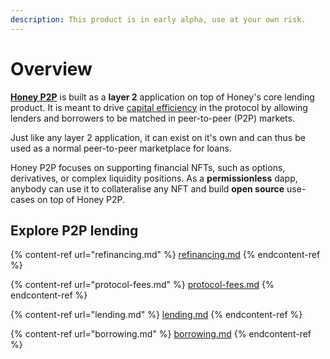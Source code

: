 ```yaml
---
description: This product is in early alpha, use at your own risk.
---
```


# Overview

[**Honey P2P**](https://p2p.honey.finance/) is built as a **layer 2** application on top of Honey's core lending product. It is meant to drive [capital efficiency](https://docs.honey.finance/products/honey-p2p/refinancing#capital-efficiency) in the protocol by allowing lenders and borrowers to be matched in peer-to-peer (P2P) markets.

Just like any layer 2 application, it can exist on it's own and can thus be used as a normal peer-to-peer marketplace for loans.

Honey P2P focuses on supporting financial NFTs, such as options, derivatives, or complex liquidity positions. As a **permissionless** dapp, anybody can use it to collateralise any NFT and build **open source** use-cases on top of Honey P2P.

## Explore P2P lending

{% content-ref url="refinancing.md" %}
[refinancing.md](refinancing.md)
{% endcontent-ref %}

{% content-ref url="protocol-fees.md" %}
[protocol-fees.md](protocol-fees.md)
{% endcontent-ref %}

{% content-ref url="lending.md" %}
[lending.md](lending.md)
{% endcontent-ref %}

{% content-ref url="borrowing.md" %}
[borrowing.md](borrowing.md)
{% endcontent-ref %}
